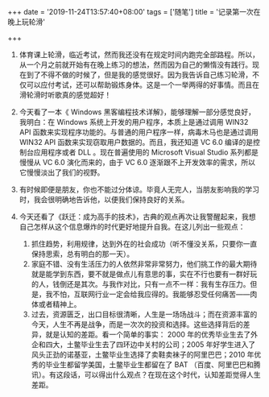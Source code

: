+++
date = '2019-11-24T13:57:40+08:00'
tags = ['随笔']
title = '记录第一次在晚上玩轮滑'

+++

1. 体育课上轮滑，临近考试，然而我还没有在规定时间内跑完全部路程。所以，从一个月之前就开始有在晚上练习的想法，然而因为自己的懒惰没有践行。现在到了不得不做的时候了，但是我的感觉很好。因为我告诉自己练习轮滑，不仅可以应付考试，还可以帮助锻炼身体。这是一个一举两得的好事情。而且在滑轮滑时听歌真的感觉超好！
2. 今天看了一本《 Windows 黑客编程技术详解》，能够理解一部分感觉良好，我明白：在 Windows 系统上开发的用户程序，本质上是通过调用 WIN32 API 函数来实现程序功能的。与普通的用户程序一样，病毒木马也是通过调用 WIN32 API 函数来实现窃取用户数据的。而且，我还知道 VC 6.0 编译的是控制台应用程序或者 DLL 。现在普遍使用的 Microsoft Visual Studio 系列都是慢慢从 VC 6.0 演化而来的，由于 VC 6.0 逐渐跟不上开发效率的需求，所以它慢慢淡出了我们的视野。
3. 有时候即便是朋友，你也不能过分体谅。毕竟人无完人，当朋友影响我的学习时，我会很明确地告诉他，以便我们保持良好的关系。
4. 今天还看了《跃迁：成为高手的技术》，古典的观点再次让我警醒起来，我想自己怎样从这个信息爆炸的时代更好地提升自我。在这儿列出一些观点：

    1. 抓住趋势，利用规律，达到外在的社会成功（听不懂没关系，只要你一直保持思索，总有明白的那一天）。
    2. 家庭不错、没有生活压力的人依然非常非常努力，他们挑工作的最大期待就是能学到东西，要不就是做点儿有意思的事，实在不行也要有一群好玩的人，钱倒还是其次。与我作对比，只有一点不一样：我有生存压力。但是，我不怕，互联网行业一定会给我应得的。我能够忍受任何痛苦——肉体或者精神上。
    3. 过去，资源匮乏，出口目标很清晰，人生是一场场战斗；而在资源丰富的今天，人生不再是战争，而是一次次的投资和选择。这些选择背后的差异，就是认知的差距。看一个简单的事实： 2000 年的优秀毕业生去了外企和四大，土鳖毕业生去了四环边中关村的公司；2005 年好学生进入了风头正劲的诺基亚，土鳖毕业生选择了卖鞋卖袜子的阿里巴巴；2010 年优秀的毕业生都留学美国，土鳖毕业生都留在了 BAT （百度、阿里巴巴和腾讯）。有这段话，可以得出什么观点？在现在这个时代，认知差距觉得人生差距。
